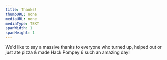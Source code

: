 ```yaml
---
title: Thanks!
thumbURL: none
mediaURL: none
mediaType: TEXT
spanWidth: 1
spanHeight: 1
---
```


We'd like to say a massive thanks to everyone who turned up, helped out or just ate pizza & made Hack Pompey 6 such an amazing day!